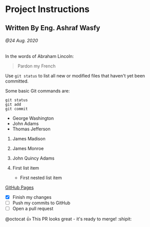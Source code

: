 # Project Instructions

## Written By Eng. Ashraf Wasfy

###### @24 Aug. 2020


In the words of Abraham Lincoln:

> Pardon my French

Use `git status` to list all new or modified files that haven't yet been committed.


Some basic Git commands are:
```
git status
git add
git commit
```

- George Washington
- John Adams
- Thomas Jefferson

1. James Madison
2. James Monroe
3. John Quincy Adams

100. First list item
     - First nested list item



[GitHub Pages](https://pages.github.com/)

- [x] Finish my changes
- [ ] Push my commits to GitHub
- [ ] Open a pull request

@octocat :+1: This PR looks great - it's ready to merge! :shipit:
